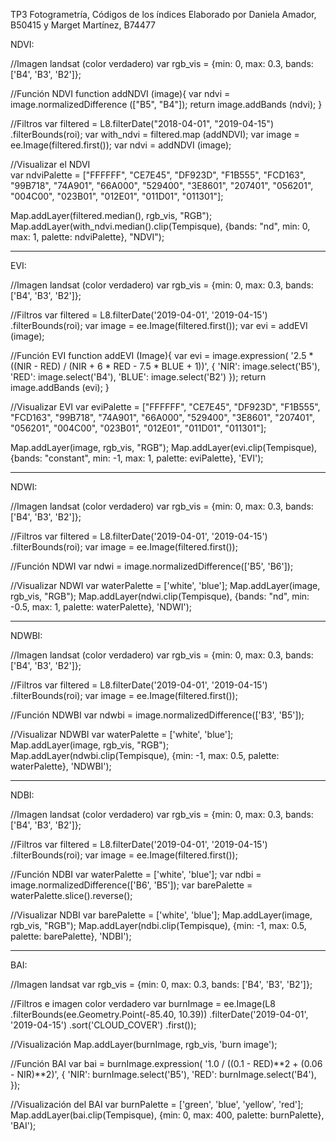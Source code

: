 TP3 Fotogrametría, Códigos de los índices
Elaborado por Daniela Amador, B50415 y Marget Martínez, B74477

NDVI:

//Imagen landsat (color verdadero)
var rgb_vis = {min: 0, max: 0.3, bands: ['B4', 'B3', 'B2']};

//Función NDVI
function addNDVI (image){
  var ndvi = image.normalizedDifference (["B5", "B4"]);
  return image.addBands (ndvi);
}

//Filtros
var filtered = L8.filterDate("2018-04-01", "2019-04-15")
  .filterBounds(roi);
  var with_ndvi = filtered.map (addNDVI);
  var image = ee.Image(filtered.first());
  var ndvi = addNDVI (image);
  
//Visualizar el NDVI  
var ndviPalette = ["FFFFFF", "CE7E45", "DF923D", "F1B555", "FCD163", "99B718",
                  "74A901", "66A000", "529400", "3E8601", "207401", "056201",
                  "004C00", "023B01", "012E01", "011D01", "011301"];

Map.addLayer(filtered.median(), rgb_vis, "RGB");
Map.addLayer(with_ndvi.median().clip(Tempisque), {bands: "nd", min: 0, max: 1, palette: ndviPalette}, "NDVI");

-------------------------------------------------------------------------------------------------------------

EVI:

//Imagen landsat (color verdadero)
var rgb_vis = {min: 0, max: 0.3, bands: ['B4', 'B3', 'B2']};

//Filtros
var filtered = L8.filterDate('2019-04-01', '2019-04-15')
  .filterBounds(roi);
var image = ee.Image(filtered.first());
var evi = addEVI (image);

//Función EVI
function addEVI (Image){
var evi = image.expression(
'2.5 * ((NIR - RED) / (NIR + 6 * RED - 7.5 * BLUE + 1))', {
'NIR': image.select('B5'),
'RED': image.select('B4'),
'BLUE': image.select('B2')
}); 
return image.addBands (evi);
}

//Visualizar EVI
var eviPalette = ["FFFFFF", "CE7E45", "DF923D", "F1B555", "FCD163", "99B718",
                  "74A901", "66A000", "529400", "3E8601", "207401", "056201",
                  "004C00", "023B01", "012E01", "011D01", "011301"];

Map.addLayer(image, rgb_vis, "RGB");
Map.addLayer(evi.clip(Tempisque), {bands: "constant", min: -1, max: 1, palette: eviPalette}, 'EVI');


----------------------------------------------------------------------------------------------------

NDWI:

//Imagen landsat (color verdadero)
var rgb_vis = {min: 0, max: 0.3, bands: ['B4', 'B3', 'B2']};

//Filtros
var filtered = L8.filterDate('2019-04-01', '2019-04-15')
  .filterBounds(roi);
var image = ee.Image(filtered.first());

//Función NDWI
var ndwi = image.normalizedDifference(['B5', 'B6']);

//Visualizar NDWI
var waterPalette = ['white', 'blue'];
Map.addLayer(image, rgb_vis, "RGB");
Map.addLayer(ndwi.clip(Tempisque), {bands: "nd", min: -0.5, max: 1, palette: waterPalette}, 'NDWI');

-----------------------------------------------------------------------------------------------------

NDWBI: 

//Imagen landsat (color verdadero)
var rgb_vis = {min: 0, max: 0.3, bands: ['B4', 'B3', 'B2']};

//Filtros
var filtered = L8.filterDate('2019-04-01', '2019-04-15')
.filterBounds(roi);
var image = ee.Image(filtered.first());

//Función NDWBI
var ndwbi = image.normalizedDifference(['B3', 'B5']);

//Visualizar NDWBI
var waterPalette = ['white', 'blue'];
Map.addLayer(image, rgb_vis, "RGB");
Map.addLayer(ndwbi.clip(Tempisque), {min: -1, max: 0.5, palette: waterPalette}, 'NDWBI');

------------------------------------------------------------------------------------------------------

NDBI: 

//Imagen landsat (color verdadero)
var rgb_vis = {min: 0, max: 0.3, bands: ['B4', 'B3', 'B2']};

//Filtros
var filtered = L8.filterDate('2019-04-01', '2019-04-15')
  .filterBounds(roi);
var image = ee.Image(filtered.first());

//Función NDBI
var waterPalette = ['white', 'blue'];
var ndbi = image.normalizedDifference(['B6', 'B5']);
var barePalette = waterPalette.slice().reverse();

//Visualizar NDBI
var barePalette = ['white', 'blue'];
Map.addLayer(image, rgb_vis, "RGB");
Map.addLayer(ndbi.clip(Tempisque), {min: -1, max: 0.5, palette: barePalette}, 'NDBI');

-----------------------------------------------------------------------------------------------------


BAI: 

//Imagen landsat
var rgb_vis = {min: 0, max: 0.3, bands: ['B4', 'B3', 'B2']};

//Filtros e imagen color verdadero
var burnImage = ee.Image(L8
.filterBounds(ee.Geometry.Point(-85.40, 10.39))
.filterDate('2019-04-01', '2019-04-15')
.sort('CLOUD_COVER')
.first());

//Visualización
Map.addLayer(burnImage, rgb_vis, 'burn image');

//Función BAI
var bai = burnImage.expression(
'1.0 / ((0.1 - RED)**2 + (0.06 - NIR)**2)', {
'NIR': burnImage.select('B5'),
'RED': burnImage.select('B4'),
});

//Visualización del BAI
var burnPalette = ['green', 'blue', 'yellow', 'red'];
Map.addLayer(bai.clip(Tempisque), {min: 0, max: 400, palette: burnPalette}, 'BAI');
